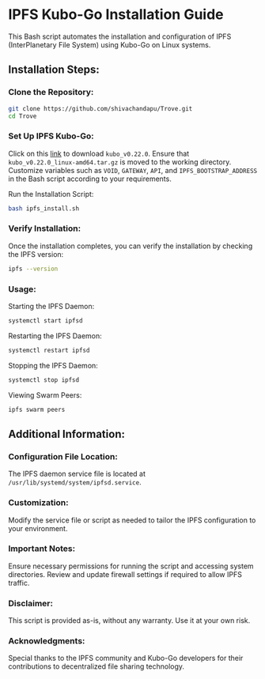 # IPFS Kubo-Go Installation Guide

This Bash script automates the installation and configuration of IPFS (InterPlanetary File System) using Kubo-Go on Linux systems.

## Installation Steps:

### Clone the Repository:
```bash
git clone https://github.com/shivachandapu/Trove.git
cd Trove
```

### Set Up IPFS Kubo-Go:

Click on this [link](https://dist.ipfs.tech/kubo/v0.22.0/kubo_v0.22.0_linux-amd64.tar.gz) to download `kubo_v0.22.0`. 
Ensure that `kubo_v0.22.0_linux-amd64.tar.gz` is moved to the working directory.
Customize variables such as `VOID`, `GATEWAY`, `API`, and `IPFS_BOOTSTRAP_ADDRESS` in the Bash script according to your requirements.

Run the Installation Script:
```bash
bash ipfs_install.sh
```

### Verify Installation:
Once the installation completes, you can verify the installation by checking the IPFS version:
```bash
ipfs --version
```
### Usage:

Starting the IPFS Daemon:
```bash
systemctl start ipfsd
```

Restarting the IPFS Daemon:
```bash
systemctl restart ipfsd
```

Stopping the IPFS Daemon:
```bash
systemctl stop ipfsd
```
Viewing Swarm Peers:
```bash
ipfs swarm peers
```

## Additional Information:

### Configuration File Location:
The IPFS daemon service file is located at `/usr/lib/systemd/system/ipfsd.service`.

### Customization:
Modify the service file or script as needed to tailor the IPFS configuration to your environment.

### Important Notes:
Ensure necessary permissions for running the script and accessing system directories.
Review and update firewall settings if required to allow IPFS traffic.

### Disclaimer:
This script is provided as-is, without any warranty. Use it at your own risk.

### Acknowledgments:
Special thanks to the IPFS community and Kubo-Go developers for their contributions to decentralized file sharing technology.
